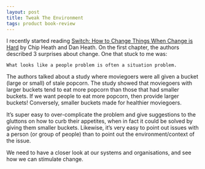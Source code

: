 ```yaml
---
layout: post
title: Tweak The Environment
tags: product book-review
---
```


I recently started reading [Switch: How to Change Things When Change is Hard](https://www.amazon.com/Switch-Change-Things-When-Hard/dp/0385528752) by Chip Heath and Dan Heath. On the first chapter, the authors described 3 surprises about change. One that stuck to me was:

```
What looks like a people problem is often a situation problem.
```

The authors talked about a study where moviegoers were all given a bucket (large or small) of stale popcorn. The study showed that moviegoers with larger buckets tend to eat more popcorn than those that had smaller buckets. If we want people to eat more popcorn, then provide larger buckets! Conversely, smaller buckets made for healthier moviegoers.

It’s super easy to over-complicate the problem and give suggestions to the gluttons on how to curb their appetites, when in fact it could be solved by giving them smaller buckets. Likewise, it’s very easy to point out issues with a person (or group of people) than to point out the environment/context of the issue.

We need to have a closer look at our systems and organisations, and see how we can stimulate change.